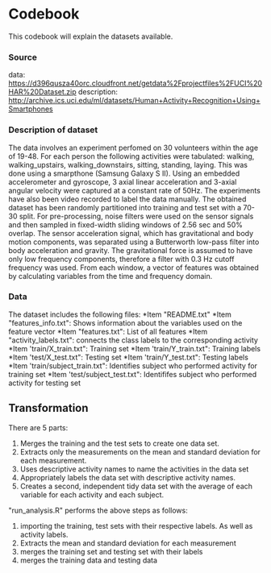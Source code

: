 # Codebook
This codebook will explain the datasets available.

### Source
data:  https://d396qusza40orc.cloudfront.net/getdata%2Fprojectfiles%2FUCI%20HAR%20Dataset.zip
description: http://archive.ics.uci.edu/ml/datasets/Human+Activity+Recognition+Using+Smartphones

### Description of dataset

The data involves an experiment perfomed on 30 volunteers within the age of 19-48. For each person the following activities were tabulated: walking, walking_upstairs, walking_downstairs, sitting,
standing, laying. This was done using a smarpthone (Samsung Galaxy S II). Using an embedded accelerometer and gyroscope, 3 axial linear acceleration and 3-axial angular velocity were captured at a constant rate 
of 50Hz. The experiments have also been video recorded to label the data manually. The obtained dataset has been randomly partitioned into training and test set with a 70-30 split.
For pre-processing, noise filters were used on the sensor signals and then sampled in fixed-width sliding windows of 2.56 sec and 50% overlap. The sensor acceleration signal, which has gravitational and body
motion components, was separated using a Butterworth low-pass filter into body acceleration and gravity. The gravitational force is assumed to have only low frequency components, therefore a filter with 0.3 Hz cutoff frequency
was used. From each window, a vector of features was obtained by calculating variables from the time and frequency domain. 

### Data
The dataset includes the following files:
*Item "README.txt"
*Item "features_info.txt": Shows information about the variables used on the feature vector
*Item "features.txt": List of all features
*Item "activity_labels.txt": connects the class labels to the corresponding activity
*Item 'train/X_train.txt": Training set
*Item 'train/Y_train.txt": Training labels
*Item 'test/X_test.txt": Testing set
*Item 'train/Y_test.txt": Testing labels
*Item 'train/subject_train.txt": Identifies subject who performed activity for training set
*Item 'test/subject_test.txt": Identififes subject who performed activity for testing set

## Transformation
There are 5 parts:
1. Merges the training and the test sets to create one data set.
2. Extracts only the measurements on the mean and standard deviation for each measurement.
3. Uses descriptive activity names to name the activities in the data set
4. Appropriately labels the data set with descriptive activity names.
5. Creates a second, independent tidy data set with the average of each variable for each activity and each subject.

"run_analysis.R" performs the above steps as follows:
1. importing the training, test sets with their respective labels. As well as activity labels.
2. Extracts the mean and standard deviation for each measurement
3. merges the training set and testing set with their labels
4. merges the training data and testing data
